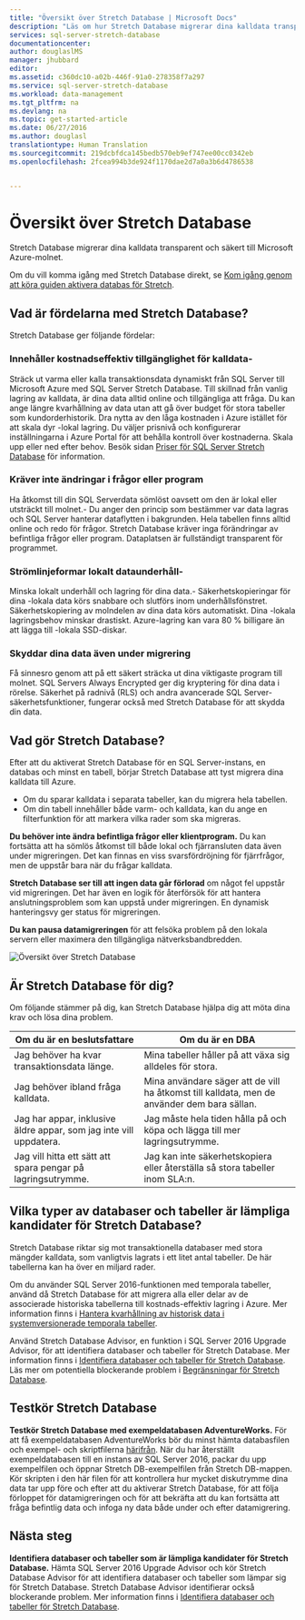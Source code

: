 ```yaml
---
title: "Översikt över Stretch Database | Microsoft Docs"
description: "Läs om hur Stretch Database migrerar dina kalldata transparent och säkert till Microsoft Azure-molnet."
services: sql-server-stretch-database
documentationcenter: 
author: douglaslMS
manager: jhubbard
editor: 
ms.assetid: c360dc10-a02b-446f-91a0-278358f7a297
ms.service: sql-server-stretch-database
ms.workload: data-management
ms.tgt_pltfrm: na
ms.devlang: na
ms.topic: get-started-article
ms.date: 06/27/2016
ms.author: douglasl
translationtype: Human Translation
ms.sourcegitcommit: 219dcbfdca145bedb570eb9ef747ee00cc0342eb
ms.openlocfilehash: 2fcea994b3de924f1170dae2d7a0a3b6d4786538


---
```

# <a name="stretch-database-overview"></a>Översikt över Stretch Database
Stretch Database migrerar dina kalldata transparent och säkert till Microsoft Azure-molnet.

Om du vill komma igång med Stretch Database direkt, se [Kom igång genom att köra guiden aktivera databas för Stretch](sql-server-stretch-database-wizard.md).

## <a name="what-are-the-benefits-of-stretch-database"></a>Vad är fördelarna med Stretch Database?
Stretch Database ger följande fördelar:

### <a name="provides-costeffective-availability-for-cold-data"></a>Innehåller kostnadseffektiv tillgänglighet för kalldata\-
Sträck ut varma eller kalla transaktionsdata dynamiskt från SQL Server till Microsoft Azure med SQL Server Stretch Database. Till skillnad från vanlig lagring av kalldata, är dina data alltid online och tillgängliga att fråga. Du kan ange längre kvarhållning av data utan att gå över budget för stora tabeller som kundorderhistorik. Dra nytta av den låga kostnaden i Azure istället för att skala dyr \-lokal lagring. Du väljer prisnivå och konfigurerar inställningarna i Azure Portal för att behålla kontroll över kostnaderna. Skala upp eller ned efter behov. Besök sidan [Priser för SQL Server Stretch Database](https://azure.microsoft.com/pricing/details/sql-server-stretch-database/) för information.

### <a name="doesnt-require-changes-to-queries-or-applications"></a>Kräver inte ändringar i frågor eller program
Ha åtkomst till din SQL Serverdata sömlöst oavsett om den är lokal eller utsträckt till molnet.\-  Du anger den princip som bestämmer var data lagras och SQL Server hanterar dataflytten i bakgrunden. Hela tabellen finns alltid online och redo för frågor. Stretch Database kräver inga förändringar av befintliga frågor eller program. Dataplatsen är fullständigt transparent för programmet.

### <a name="streamlines-onpremises-data-maintenance"></a>Strömlinjeformar lokalt dataunderhåll\-
Minska lokalt underhåll och lagring för dina data.\- Säkerhetskopieringar för dina \-lokala data körs snabbare och slutförs inom underhållsfönstret. Säkerhetskopiering av molndelen av dina data körs automatiskt. Dina \-lokala lagringsbehov minskar drastiskt. Azure-lagring kan vara 80 % billigare än att lägga till \-lokala SSD-diskar.

### <a name="keeps-your-data-secure-even-during-migration"></a>Skyddar dina data även under migrering
Få sinnesro genom att på ett säkert sträcka ut dina viktigaste program till molnet. SQL Servers Always Encrypted ger dig kryptering för dina data i rörelse. Säkerhet på radnivå (RLS) och andra avancerade SQL Server-säkerhetsfunktioner, fungerar också med Stretch Database för att skydda din data.

## <a name="what-does-stretch-database-do"></a>Vad gör Stretch Database?
Efter att du aktiverat Stretch Database för en SQL Server-instans, en databas och minst en tabell, börjar Stretch Database att tyst migrera dina kalldata till Azure.

* Om du sparar kalldata i separata tabeller, kan du migrera hela tabellen.
* Om din tabell innehåller både varm- och kalldata, kan du ange en filterfunktion för att markera vilka rader som ska migreras.

**Du behöver inte ändra befintliga frågor eller klientprogram.** Du kan fortsätta att ha sömlös åtkomst till både lokal och fjärransluten data även under migreringen. Det kan finnas en viss svarsfördröjning för fjärrfrågor, men de uppstår bara när du frågar kalldata.

**Stretch Database ser till att ingen data går förlorad** om något fel uppstår vid migreringen. Det har även en logik för återförsök för att hantera anslutningsproblem som kan uppstå under migreringen. En dynamisk hanteringsvy ger status för migreringen.

**Du kan pausa datamigreringen** för att felsöka problem på den lokala servern eller maximera den tillgängliga nätverksbandbredden.

![Översikt över Stretch Database][StretchOverviewImage1]

## <a name="is-stretch-database-for-you"></a>Är Stretch Database för dig?
Om följande stämmer på dig, kan Stretch Database hjälpa dig att möta dina krav och lösa dina problem.

| Om du är en beslutsfattare | Om du är en DBA |
| --- | --- |
| Jag behöver ha kvar transaktionsdata länge. |Mina tabeller håller på att växa sig alldeles för stora. |
| Jag behöver ibland fråga kalldata. |Mina användare säger att de vill ha åtkomst till kalldata, men de använder dem bara sällan. |
| Jag har appar, inklusive äldre appar, som jag inte vill uppdatera. |Jag måste hela tiden hålla på och köpa och lägga till mer lagringsutrymme. |
| Jag vill hitta ett sätt att spara pengar på lagringsutrymme. |Jag kan inte säkerhetskopiera eller återställa så stora tabeller inom SLA:n. |

## <a name="what-kind-of-databases-and-tables-are-candidates-for-stretch-database"></a>Vilka typer av databaser och tabeller är lämpliga kandidater för Stretch Database?
Stretch Database riktar sig mot transaktionella databaser med stora mängder kalldata, som vanligtvis lagrats i ett litet antal tabeller. De här tabellerna kan ha över en miljard rader.

Om du använder SQL Server 2016-funktionen med temporala tabeller, använd då Stretch Database för att migrera alla eller delar av de associerade historiska tabellerna till kostnads\-effektiv lagring i Azure. Mer information finns i [Hantera kvarhållning av historisk data i systemversionerade temporala tabeller](https://msdn.microsoft.com/library/mt637341.aspx).

Använd Stretch Database Advisor, en funktion i SQL Server 2016 Upgrade Advisor, för att identifiera databaser och tabeller för Stretch Database. Mer information finns i [Identifiera databaser och tabeller för Stretch Database](sql-server-stretch-database-identify-databases.md). Läs mer om potentiella blockerande problem i [Begränsningar för Stretch Database](sql-server-stretch-database-limitations.md).

## <a name="test-drive-stretch-database"></a>Testkör Stretch Database
**Testkör Stretch Database med exempeldatabasen AdventureWorks.** För att få exempeldatabasen AdventureWorks bör du minst hämta databasfilen och exempel- och skriptfilerna [härifrån](https://www.microsoft.com/download/details.aspx?id=49502). När du har återställt exempeldatabasen till en instans av SQL Server 2016, packar du upp exempelfilen och öppnar Stretch DB-exempelfilen från Stretch DB-mappen. Kör skripten i den här filen för att kontrollera hur mycket diskutrymme dina data tar upp före och efter att du aktiverar Stretch Database, för att följa förloppet för datamigreringen och för att bekräfta att du kan fortsätta att fråga befintlig data och infoga ny data både under och efter datamigrering.

## <a name="next-step"></a>Nästa steg
**Identifiera databaser och tabeller som är lämpliga kandidater för Stretch Database.** Hämta SQL Server 2016 Upgrade Advisor och kör Stretch Database Advisor för att identifiera databaser och tabeller som lämpar sig för Stretch Database. Stretch Database Advisor identifierar också blockerande problem. Mer information finns i [Identifiera databaser och tabeller för Stretch Database](sql-server-stretch-database-identify-databases.md).

<!--Image references-->
[StretchOverviewImage1]: ./media/sql-server-stretch-database-overview/StretchDBOverview.png
[StretchOverviewImage2]: ./media/sql-server-stretch-database-overview/StretchDBOverview1.png
[StretchOverviewImage3]: ./media/sql-server-stretch-database-overview/StretchDBOverview2.png



<!--HONumber=Nov16_HO2-->


